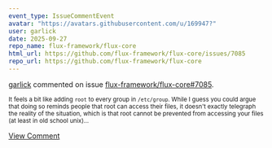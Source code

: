 ```yaml
---
event_type: IssueCommentEvent
avatar: "https://avatars.githubusercontent.com/u/169947?"
user: garlick
date: 2025-09-27
repo_name: flux-framework/flux-core
html_url: https://github.com/flux-framework/flux-core/issues/7085
repo_url: https://github.com/flux-framework/flux-core
---
```


<a href='https://github.com/garlick' target='_blank'>garlick</a> commented on issue <a href='https://github.com/flux-framework/flux-core/issues/7085' target='_blank'>flux-framework/flux-core#7085</a>.

<small>It feels a bit like adding `root` to every group in `/etc/group`.  While I guess you could argue that doing so reminds people that root can access their files,  it doesn't exactly telegraph the reality of the situation, which is that root cannot be prevented from accessing your files (at least in old school unix)...</small>

<a href='https://github.com/flux-framework/flux-core/issues/7085' target='_blank'>View Comment</a>